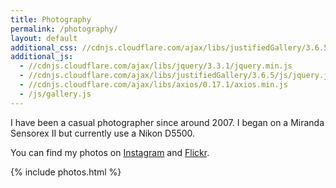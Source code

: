 ```yaml
---
title: Photography
permalink: /photography/
layout: default
additional_css: //cdnjs.cloudflare.com/ajax/libs/justifiedGallery/3.6.5/css/justifiedGallery.min.css
additional_js:
  - //cdnjs.cloudflare.com/ajax/libs/jquery/3.3.1/jquery.min.js
  - //cdnjs.cloudflare.com/ajax/libs/justifiedGallery/3.6.5/js/jquery.justifiedGallery.min.js
  - //cdnjs.cloudflare.com/ajax/libs/axios/0.17.1/axios.min.js
  - /js/gallery.js
---
```


I have been a casual photographer since around 2007\. I began on a Miranda Sensorex II but currently use a Nikon D5500.

You can find my photos on [Instagram](http://instagram.com/calebzulawski) and [Flickr](http://flickr.com/photos/czulawski).

{% include photos.html %}
